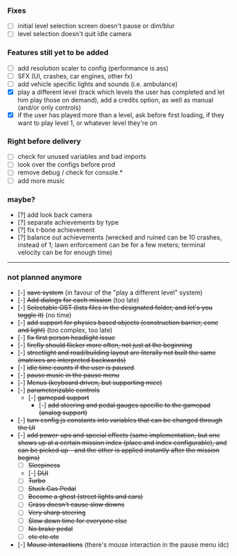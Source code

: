 ### Fixes

- [ ] initial level selection screen doesn't pause or dim/blur
- [ ] level selection doesn't quit idle camera

### Features still yet to be added

- [ ] add resolution scaler to config (performance is ass)
- [ ] SFX (UI, crashes, car engines, other fx)
- [ ] add vehicle specific lights and sounds (i.e. ambulance)
- [x] play a different level (track which levels the user has completed and let him play those on demand), add a credits option, as well as manual (and/or only controls)
- [x] if the user has played more than a level, ask before first loading, if they want to play level 1, or whatever level they're on

### Right before delivery

- [ ] check for unused variables and bad imports
- [ ] look over the configs before prod
- [ ] remove debug / check for console.*
- [ ] add more music

### maybe?

- [?] add look back camera
- [?] separate achievements by type
- [?] fix t-bone achievement
- [?] balance out achievements (wrecked and ruined can be 10 crashes, instead of 1; lawn enforcement can be for a few meters; terminal velocity can be for enough time)

---

### not planned anymore

- [-] ~~save system~~ (in favour of the "play a different level" system)
- [-] ~~Add dialogs for each mission~~ (too late)
- [-] ~~Selectable OST (lists files in the designated folder, and let's you toggle it)~~ (no time)
- [-] ~~add support for physics based objects (construction barrier, cone and light)~~ (too complex, too late)
- [-] ~~fix first person headlight issue~~
- [-] ~~firefly should flicker more often, not just at the beginning~~
- [-] ~~streetlight and road/building layout are literally not built the same (matrixes are interpreted backwards)~~
- [-] ~~idle time counts if the user is paused~~
- [-] ~~pause music in the pause menu~~
- [-] ~~Menus (keyboard driven, but supporting mice)~~
- [-] ~~parameterizable controls~~
    - [-] ~~gamepad support~~
        - [-] ~~add steering and pedal gauges specific to the gamepad (analog support)~~
- [-] ~~turn config.js constants into variables that can be changed through the UI~~
- [-] ~~add power-ups and special effects (same implementation, but one shows up at a certain mission index (place and index configurable), and can be picked up - and the other is applied instantly after the mission begins)~~
    - [ ] ~~Sleepiness~~
    - [-] ~~DUI~~
    - [ ] ~~Turbo~~
    - [ ] ~~Stuck Gas Pedal~~
    - [ ] ~~Become a ghost (street lights and cars)~~
    - [ ] ~~Grass doesn't cause slow downs~~
    - [ ] ~~Very sharp steering~~
    - [ ] ~~Slow down time for everyone else~~
    - [ ] ~~No brake pedal~~
    - [ ] ~~etc etc etc~~
- [-] ~~Mouse interactions~~ (there's mouse interaction in the pause menu idc)